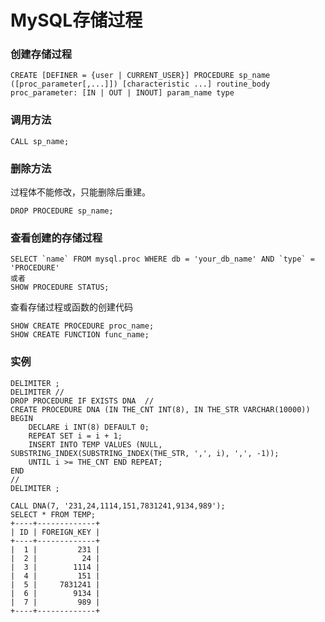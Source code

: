 MySQL存储过程
=============
### 创建存储过程

    CREATE [DEFINER = {user | CURRENT_USER}] PROCEDURE sp_name ([proc_parameter[,...]]) [characteristic ...] routine_body
    proc_parameter: [IN | OUT | INOUT] param_name type

### 调用方法

    CALL sp_name;

### 删除方法
过程体不能修改，只能删除后重建。

    DROP PROCEDURE sp_name;

### 查看创建的存储过程

    SELECT `name` FROM mysql.proc WHERE db = 'your_db_name' AND `type` = 'PROCEDURE'
    或者
    SHOW PROCEDURE STATUS;

查看存储过程或函数的创建代码

    SHOW CREATE PROCEDURE proc_name;
    SHOW CREATE FUNCTION func_name;
    
### 实例

    DELIMITER ;
    DELIMITER //
    DROP PROCEDURE IF EXISTS DNA  //
    CREATE PROCEDURE DNA (IN THE_CNT INT(8), IN THE_STR VARCHAR(10000))
    BEGIN
        DECLARE i INT(8) DEFAULT 0;
        REPEAT SET i = i + 1; 
        INSERT INTO TEMP VALUES (NULL, SUBSTRING_INDEX(SUBSTRING_INDEX(THE_STR, ',', i), ',', -1));
        UNTIL i >= THE_CNT END REPEAT;
    END
    //
    DELIMITER ;

    CALL DNA(7, '231,24,1114,151,7831241,9134,989');
    SELECT * FROM TEMP;
    +----+-------------+
    | ID | FOREIGN_KEY |
    +----+-------------+
    |  1 |         231 |
    |  2 |          24 |
    |  3 |        1114 |
    |  4 |         151 |
    |  5 |     7831241 |
    |  6 |        9134 |
    |  7 |         989 |
    +----+-------------+ 
